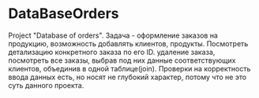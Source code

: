 # DataBaseOrders
Project "Database of orders". 
Задача - оформление заказов на продукцию, возможность добавлять клиентов, продукты. Посмотреть детализацию конкретного заказа по его ID.
удаление заказа, посмотреть все заказы, выбрав под них данные соответствующих клиентов, объединив в одной таблице(join).
Проверки на корректность ввода данных есть, но носят не глубокий характер, потому что не это суть данного проекта.
